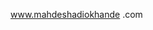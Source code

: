 www.mahdeshadiokhande
.com
<!--
**mahdeshadiokhande![2024-10-03(1)](https://github.com/user-attachments/assets/1a28ae99-fcb9-485d-9a57-d907766f0471)
de/mahdeshadiokhabde** is a ✨ _special_ ✨ repository because its `README.md` (this file) appears on your GitHub profile.

Here are some ideas to get you started:

- 🔭 I’m currently working on ...
- 🌱 I’m currently learning ...
- 👯 I’m looking to collaborate on ...
- 🤔 I’m looking for help with ...
- 💬 Ask me about ...
- 📫 How to reach me: ...
- 😄 Pronouns: ...
- ⚡ Fun fact: ...
-->
